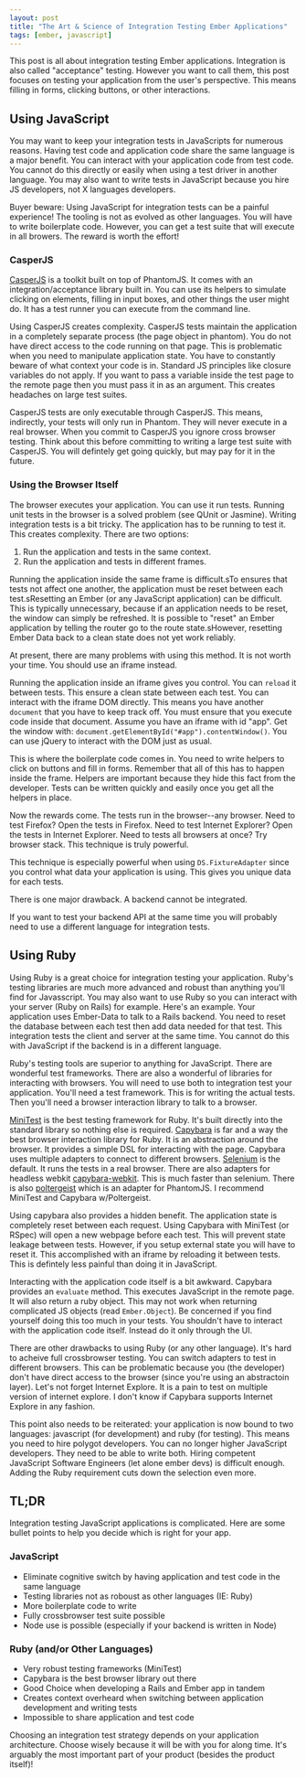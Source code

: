 ```yaml
---
layout: post
title: "The Art & Science of Integration Testing Ember Applications"
tags: [ember, javascript]
---
```


This post is all about integration testing Ember applications.
Integration is also called "acceptance" testing. However you want to
call them, this post focuses on testing your application from
the user's perspective. This means filling in forms, clicking buttons,
or other interactions.

## Using JavaScript

You may want to keep your integration tests in JavaScripts for
numerous reasons. Having test code and application code share the
same language is a major benefit. You can interact with your
application code from test code. You cannot do this directly or
easily when using a test driver in another language. You may also want
to write tests in JavaScript because you hire JS developers, not X
languages developers.

Buyer beware: Using JavaScript for integration tests can be a painful
experience! The tooling is not as evolved as other languages. You will
have to write boilerplate code. However, you can get a test suite that
will execute in all browers. The reward is worth the effort!

### CasperJS

[CasperJS](http://casperjs.org/) is a toolkit built on top of
PhantomJS. It comes with an integration/acceptance library built in.
You can use its helpers to simulate clicking on elements, filling in
input boxes, and other things the user might do. It has a test runner
you can execute from the command line.

Using CasperJS creates complexity. CasperJS tests maintain
the application in a completely separate process (the page object in
phantom). You do not have direct access to the code running on that
page. This is problematic when you need to manipulate application
state. You have to constantly beware of what context your code is in.
Standard JS principles like closure variables do not apply. If you
want to pass a variable inside the test page to the remote page then
you must pass it in as an argument. This creates headaches on large
test suites.

CasperJS tests are only executable through CasperJS. This means,
indirectly, your tests will only run in Phantom. They will never
execute in a real browser. When you commit to CasperJS you ignore
cross browser testing. Think about this before committing to writing a
large test suite with CasperJS. You will defintely get going quickly,
but may pay for it in the future.


### Using the Browser Itself

The browser executes your application. You can use it run tests.
Running unit tests in the browser is a solved problem (see QUnit or
Jasmine). Writing integration tests is a bit tricky. The application
has to be running to test it. This creates complexity. There are two
options:

1. Run the application and tests in the same context.
2. Run the application and tests in different frames.

Running the application inside the same frame is difficult.sTo
ensures that tests not affect one another, the application must be
reset between each test.sResetting an Ember (or any JavaScript
application) can be difficult. This is typically unnecessary, because
if an application needs to be reset, the window can simply be
refreshed. It is possible to "reset" an Ember application by telling
the router go to the route state.sHowever, resetting Ember Data back
to a clean state does not yet work reliably.

At present, there are many problems with using this
method. It is not worth your time. You should use an iframe instead.

Running the application inside an iframe gives you control. You can
`reload` it between tests. This ensure a clean state between each
test. You can interact with the iframe DOM directly. This means you
have another `document` that you have to keep track off. You must
ensure that you execute code inside that document. Assume you have an
iframe with id "app". Get the window with: 
`document.getElementById("#app").contentWindow()`. You can use jQuery
to interact with the DOM just as usual.

This is where the boilerplate code comes in. You need to write helpers
to click on buttons and fill in forms. Remember that all of this has
to happen inside the frame. Helpers are important because they hide
this fact from the developer. Tests can be written quickly and easily
once you get all the helpers in place.

Now the rewards come. The tests run in the browser--any browser. Need
to test Firefox? Open the tests in Firefox. Need to test Internet
Explorer? Open the tests in Internet Explorer. Need to tests all browsers
at once? Try browser stack. This technique is truly powerful.

This technique is especially powerful when using
`DS.FixtureAdapter` since you control what data your application is
using. This gives you unique data for each tests.

There is one major drawback. A backend cannot be integrated.

If you want to test your backend API at the same time you will
probably need to use a different language for integration tests.

## Using Ruby

Using Ruby is a great choice for integration testing your application.
Ruby's testing libraries are much more advanced and robust than
anything you'll find for Javasscript. You may also want to use Ruby so
you can interact with your server (Ruby on Rails) for example. Here's
an example. Your application uses Ember-Data to talk to a Rails
backend. You need to reset the database between each test then add
data needed for that test. This integration tests the client and
server at the same time. You cannot do this with JavaScript if the
backend is in a different language.

Ruby's testing tools are superior to anything for JavaScript. There
are wonderful test frameworks. There are also a wonderful of libraries
for interacting with browsers. You will need to use both to
integration test your application. You'll need a test framework. This
is for writing the actual tests. Then you'll need a browser
interaction library to talk to a browser.

[MiniTest](https://github.com/seattlerb/minitest) is the best testing
framework for Ruby. It's built directly into the standard library so
nothing else is required. [Capybara](https://github.com/jnicklas/capybara)
is far and a way the best browser interaction library for Ruby. It is
an abstraction around the browser. It provides a simple DSL for
interacting with the page. Capybara uses multiple adapters to connect
to different browsers. [Selenium](http://seleniumhq.org/) is the
default. It runs the tests in a real browser. There are also adapters
for headless webkit
[capybara-webkit](https://github.com/thoughtbot/capybara-webkit).
This is much faster than selenium. There is also
[poltergeist](https://github.com/jonleighton/poltergeist) which is an
adapter for PhantomJS. I recommend MiniTest and Capybara
w/Poltergeist.

Using capybara also provides a hidden benefit. The application state
is completely reset between each request. Using Capybara with MiniTest
(or RSpec) will open a new webpage before each test. This will prevent
state leakage between tests. However, if you setup external state you
will have to reset it. This accomplished with an iframe by reloading
it between tests. This is defintely less painful than doing it in
JavaScript.

Interacting with the application code itself is a bit awkward.
Capybara provides an `evaluate` method. This executes JavaScript in
the remote page. It will also return a ruby object. This may not work
when returning complicated JS objects (read `Ember.Object`). Be
concerned if you find yourself doing this too much in your tests. You
shouldn't have to interact with the application code itself. Instead
do it only through the UI.

There are other drawbacks to using Ruby (or any other language). It's
hard to acheive full crossbrowser testing. You can switch adapters to
test in different browsers. This can be problematic because you (the
developer) don't have direct access to the browser (since you're using
an abstractoin layer). Let's not forget Internet Explore. It is a pain
to test on multiple version of internet explore. I don't know if
Capybara supports Internet Explore in any fashion. 

This point also needs to be reiterated: your application is now bound
to two languages: javascript (for development) and ruby (for testing).
This means you need to hire polygot developers. You can no longer
higher JavaScript developers. They need to be able to write both.
Hiring competent JavaScript Software Engineers (let alone ember devs)
is difficult enough. Adding the Ruby requirement cuts down the
selection even more.

## TL;DR

Integration testing JavaScript applications is complicated. Here are
some bullet points to help you decide which is right for your app.

### JavaScript

* Eliminate cognitive switch by having application and test code in
  the same language
* Testing libraries not as roboust as other languages (IE: Ruby)
* More boilerplate code to write
* Fully crossbrowser test suite possible
* Node use is possible (especially if your backend is written in Node)

### Ruby (and/or Other Languages)

* Very robust testing frameworks (MiniTest)
* Capybara is the best browser library out there
* Good Choice when developing a Rails and Ember app in tandem
* Creates context overheard when switching between application
  development and writing tests
* Impossible to share application and test code

Choosing an integration test strategy depends on your application
architecture. Choose wisely because it will be with you for along
time. It's arguably the most important part of your product (besides
the product itself)!

